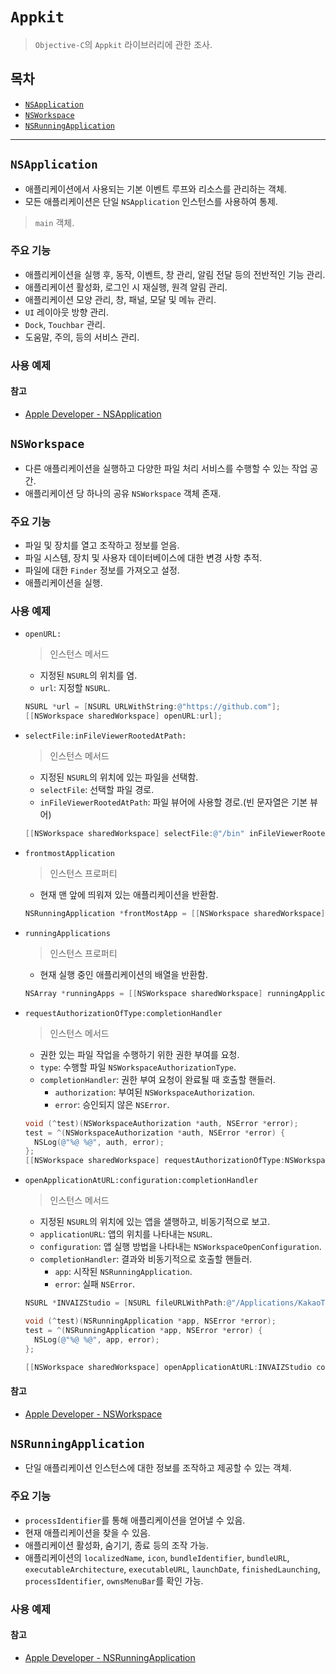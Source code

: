 # `Appkit`

> `Objective-C`의 `Appkit` 라이브러리에 관한 조사.

## 목차

- [`NSApplication`](#nsapplication)
- [`NSWorkspace`](#nsworkspace)
- [`NSRunningApplication`](#nsrunningapplication)

---

## `NSApplication`

- 애플리케이션에서 사용되는 기본 이벤트 루프와 리소스를 관리하는 객체.
- 모든 애플리케이션은 단일 `NSApplication` 인스턴스를 사용하여 통제.

> `main` 객체.

### 주요 기능

- 애플리케이션을 실행 후, 동작, 이벤트, 창 관리, 알림 전달 등의 전반적인 기능 관리.
- 애플리케이션 활성화, 로그인 시 재실행, 원격 알림 관리.
- 애플리케이션 모양 관리, 창, 패널, 모달 및 메뉴 관리.
- `UI` 레이아웃 방향 관리.
- `Dock`, `Touchbar` 관리.
- 도움말, 주의, 등의 서비스 관리.

### 사용 예제

#### 참고

- [Apple Developer - NSApplication](https://developer.apple.com/documentation/appkit/nsapplication?language=objc)

## `NSWorkspace`

- 다른 애플리케이션을 실행하고 다양한 파일 처리 서비스를 수행할 수 있는 작업 공간.
- 애플리케이션 당 하나의 공유 `NSWorkspace` 객체 존재.

### 주요 기능

- 파일 및 장치를 열고 조작하고 정보를 얻음.
- 파일 시스템, 장치 및 사용자 데이터베이스에 대한 변경 사항 추적.
- 파일에 대한 `Finder` 정보를 가져오고 설정.
- 애플리케이션을 실행.

### 사용 예제

- `openURL:`

  > 인스턴스 메서드

  - 지정된 `NSURL`의 위치를 염.
  - `url`: 지정할 `NSURL`.

  ```objective-c
  NSURL *url = [NSURL URLWithString:@"https://github.com"];
  [[NSWorkspace sharedWorkspace] openURL:url];
  ```

- `selectFile:inFileViewerRootedAtPath:`

  > 인스턴스 메서드

  - 지정된 `NSURL`의 위치에 있는 파일을 선택함.
  - `selectFile`: 선택할 파일 경로.
  - `inFileViewerRootedAtPath`: 파일 뷰어에 사용할 경로.(빈 문자열은 기본 뷰어)

  ```objective-c
  [[NSWorkspace sharedWorkspace] selectFile:@"/bin" inFileViewerRootedAtPath:@""];
  ```

- `frontmostApplication`

  > 인스턴스 프로퍼티

  - 현재 맨 앞에 띄워져 있는 애플리케이션을 반환함.

  ```objective-c
  NSRunningApplication *frontMostApp = [[NSWorkspace sharedWorkspace] frontmostApplication];
  ```

- `runningApplications`

  > 인스턴스 프로퍼티

  - 현재 실행 중인 애플리케이션의 배열을 반환함.

  ```objective-c
  NSArray *runningApps = [[NSWorkspace sharedWorkspace] runningApplications]
  ```

- `requestAuthorizationOfType:completionHandler`

  > 인스턴스 메서드

  - 권한 있는 파일 작업을 수행하기 위한 권한 부여를 요청.
  - `type`: 수행할 파일 `NSWorkspaceAuthorizationType`.
  - `completionHandler`: 권한 부여 요청이 완료될 때 호출할 핸들러.
    - `authorization`: 부여된 `NSWorkspaceAuthorization`.
    - `error`: 승인되지 않은 `NSError`.

  ```objective-c
  void (^test)(NSWorkspaceAuthorization *auth, NSError *error);
  test = ^(NSWorkspaceAuthorization *auth, NSError *error) {
    NSLog(@"%@ %@", auth, error);
  };
  [[NSWorkspace sharedWorkspace] requestAuthorizationOfType:NSWorkspaceAuthorizationTypeReplaceFile completionHandler:test];
  ```

- `openApplicationAtURL:configuration:completionHandler`

  > 인스턴스 메서드

  - 지정된 `NSURL`의 위치에 있는 앱을 샐행하고, 비동기적으로 보고.
  - `applicationURL`: 앱의 위치를 나타내는 `NSURL`.
  - `configuration`: 앱 실행 방법을 나타내는 `NSWorkspaceOpenConfiguration`.
  - `completionHandler`: 결과와 비동기적으로 호출할 핸들러.
    - `app`: 시작된 `NSRunningApplication`.
    - `error`: 실패 `NSError`.

  ```objective-c
  NSURL *INVAIZStudio = [NSURL fileURLWithPath:@"/Applications/KakaoTalk.app"];

  void (^test)(NSRunningApplication *app, NSError *error);
  test = ^(NSRunningApplication *app, NSError *error) {
    NSLog(@"%@ %@", app, error);
  };

  [[NSWorkspace sharedWorkspace] openApplicationAtURL:INVAIZStudio configuration:[NSWorkspaceOpenConfiguration configuration] completionHandler:test];
  ```

#### 참고

- [Apple Developer - NSWorkspace](https://developer.apple.com/documentation/appkit/nsworkspace?language=objc)

## `NSRunningApplication`

- 단일 애플리케이션 인스턴스에 대한 정보를 조작하고 제공할 수 있는 객체.

### 주요 기능

- `processIdentifier`를 통해 애플리케이션을 얻어낼 수 있음.
- 현재 애플리케이션을 찾을 수 있음.
- 애플리케이션 활성화, 숨기기, 종료 등의 조작 가능.
- 애플리케이션의 `localizedName`, `icon`, `bundleIdentifier`, `bundleURL`, `executableArchitecture`, `executableURL`, `launchDate`, `finishedLaunching`, `processIdentifier`, `ownsMenuBar`를 확인 가능.

### 사용 예제

#### 참고

- [Apple Developer - NSRunningApplication](https://developer.apple.com/documentation/appkit/nsrunningapplication?language=objc)
